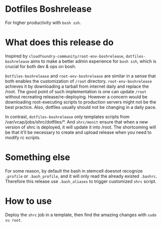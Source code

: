 # Dotfiles Boshrelease
For higher productivity with `bosh ssh`.

# What does this release do
Inspired by `cloudfoundry-community/root-env-boshrelease`, `dotfiles-boshrelease` aims to make a better admin experience for `bosh ssh`, which is crucial for both dev & ops on bosh.

`Dotfiles-boshrelease` and `root-env-boshrelease` are similar in a sense that both enables the customization of `/root` directory. `root-env-boshrelease` achieves it by downloading a tarball from internet daily and replace the /root. The good point of such implementation is one can update `/root` without recreating release/re-deploying. However a concern would be downloading root-executing scripts to production servers might not be the best practice. Also, dotfiles usually should not be changing in a daily pace.

In contrast, `dotfiles-boshrelease` only templates scripts from /var/vcap/jobs/shrc/dotfiles/*. And `shrc/monit` ensure that when a new version of shrc is deployed, it will update it into /root. The shortcoming will be that it'll be necessary to create and upload release when you need to modify rc scripts.

# Something else
For some reason, by default the bash in stemcell doesnot recognize `.profile` or `.bash_profile`, and it will only read the already existed `.bashrc`. Therefore this release use `.bash_aliases` to trigger customized `shrc` script.

# How to use
Deploy the `shrc` job in a template, then find the amazing changes with `sudo su root`.
